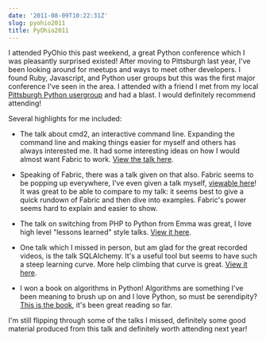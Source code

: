 ```yaml
---
date: '2011-08-09T10:22:31Z'
slug: pyohio2011
title: PyOhio2011
---
```



I attended PyOhio this past weekend, a great Python conference which I was
pleasantly surprised existed! After moving to Pittsburgh last year, I've been
looking around for meetups and ways to meet other developers. I found Ruby,
Javascript, and Python user groups but this was the first major conference I've
seen in the area. I attended with a friend I met from my local [Pittsburgh
Python usergroup][1] and had a blast. I would definitely recommend attending!

Several highlights for me included:

* The talk about cmd2, an interactive command line. Expanding the command line
  and making things easier for myself and others has always interested me. It
  had some interesting ideas on how I would almost want Fabric to work.
  [View the talk here][2].

* Speaking of Fabric, there was a talk given on that also. Fabric seems to be
  popping up everywhere, I've even given a talk myself, [viewable here][3]! It
  was great to be able to compare to my talk: it seems best to give a quick
  rundown of Fabric and then dive into examples. Fabric's power seems hard to
  explain and easier to show.

* The talk on switching from PHP to Python from Emma was great, I love high
  level "lessons learned" style talks. [View it here][4].

* One talk which I missed in person, but am glad for the great recorded videos,
  is the talk SQLAlchemy. It's a useful tool but seems to have such a steep
  learning curve. More help climbing that curve is great. [View it here][5].

* I won a book on algorithms in Python! Algorithms are something I've been
  meaning to brush up on and I love Python, so must be serendipity?
  [This is the book][6], it's been great reading so far.

I'm still flipping through some of the talks I missed, definitely some good
material produced from this talk and definitely worth attending next year!


[1]: http://twitter.com/#!/pghpy "Pittsburgh Python Usergroup"
[2]: http://python.mirocommunity.org/video/4378/pyohio-2011-interactive-comman
[3]: /2011/06/22/fabric-for-python-automation
[4]: http://ontwik.com/python/php-to-python-with-no-regrets/
[5]: http://python.mirocommunity.org/video/4392/pyohio-2011-sqlalchemy-tutoria
[6]: https://www.amazon.com/dp/1430232374/ref=as_li_ss_til?tag=asktherelic-20&camp=213381&creative=390973&linkCode=as4&creativeASIN=1430232374&adid=1JWVPAFHPE3SK2M7MXMQ& "Python Algorithms"
